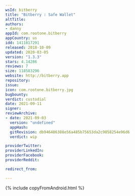 ```yaml
---
wsId: bitberry
title: "Bitberry : Safe Wallet"
altTitle: 
authors:
- danny
appId: com.rootone.bitberry
appCountry: us
idd: 1411817291
released: 2018-10-09
updated: 2020-03-05
version: "1.3.3"
stars: 4.14286
reviews: 7
size: 118583296
website: http://bitberry.app
repository: 
issue: 
icon: com.rootone.bitberry.jpg
bugbounty: 
verdict: custodial
date: 2021-09-11
signer: 
reviewArchive:
- date: 2021-09-03
  version: "undefined"
  appHash: 
  gitRevision: db946486388e56a485b75653da2c9058254e96d6
  verdict: wip

providerTwitter: 
providerLinkedIn: 
providerFacebook: 
providerReddit: 

redirect_from:

---
```

{% include copyFromAndroid.html %}
